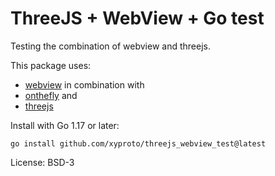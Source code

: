 # ThreeJS + WebView + Go test

Testing the combination of webview and threejs.

This package uses:

* [webview](https://github.com/webview/webview) in combination with
* [onthefly](https://github.com/xyproto/onthefly) and
* [threejs](https://threejs.org/)

Install with Go 1.17 or later:

    go install github.com/xyproto/threejs_webview_test@latest

License: BSD-3
